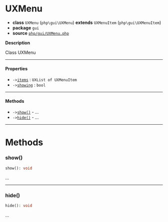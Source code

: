 # UXMenu

- **class** `UXMenu` (`php\gui\UXMenu`) **extends** `UXMenuItem` (`php\gui\UXMenuItem`)
- **package** `gui`
- **source** [`php/gui/UXMenu.php`](./src/main/resources/JPHP-INF/sdk/php/gui/UXMenu.php)

**Description**

Class UXMenu

---

#### Properties

- `->`[`items`](#prop-items) : `UXList of UXMenuItem`
- `->`[`showing`](#prop-showing) : `bool`

---

#### Methods

- `->`[`show()`](#method-show) - _..._
- `->`[`hide()`](#method-hide) - _..._

---
# Methods

<a name="method-show"></a>

### show()
```php
show(): void
```
...

---

<a name="method-hide"></a>

### hide()
```php
hide(): void
```
...